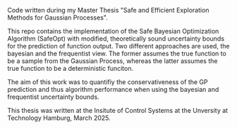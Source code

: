 Code written during my Master Thesis "Safe and Efficient Exploration Methods for Gaussian Processes".

This repo contains the implementation of the Safe Bayesian Optimization Algorithm (SafeOpt) with modified, theoretically sound uncertainty bounds for the prediction of function output. 
Two different approaches are used, the bayesian and the frequentist view. The former assumes the true function to be a sample from the Gaussian Process, whereas the latter assumes the true function to be a deterministic funciton.

The aim of this work was to quantifiy the conservativeness of the GP prediction and thus algorithm performance when using the bayesian and frequentist uncertainty bounds. 

This thesis was written at the Insitute of Control Systems at the Unversity at Technology Hamburg, March 2025. 
